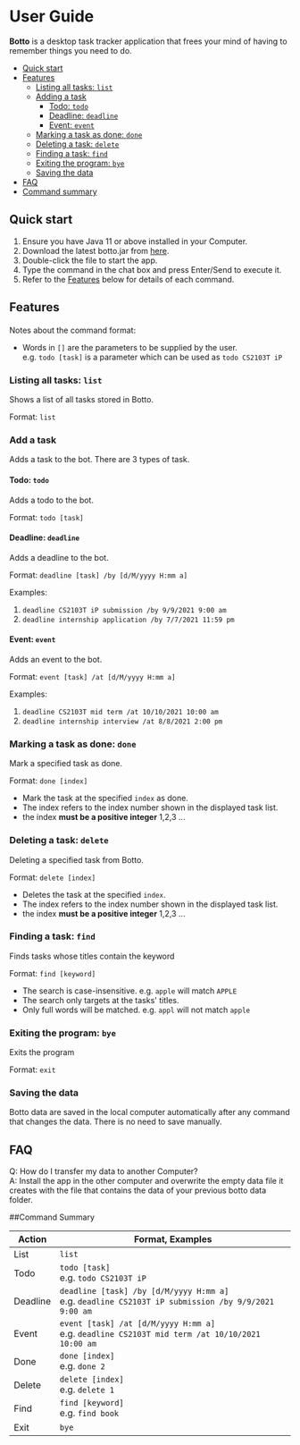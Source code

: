 # User Guide

**Botto** is a desktop task tracker application that frees your mind of having to remember things you need to do.

* [Quick start](#quick-start)
* [Features](#features)
  * [Listing all tasks: `list`](#listing-all-tasks-list)
  * [Adding a task](#add-a-task)
    * [Todo: `todo`](#todo-todo)
    * [Deadline: `deadline`](#deadline-deadline)
    * [Event: `event`](#event-event)
  * [Marking a task as done: `done`](#marking-a-task-as-done-done)
  * [Deleting a task: `delete`](#deleting-a-task-delete)
  * [Finding a task: `find`](#finding-a-task-find)
  * [Exiting the program: `bye`](#exiting-the-program-bye)
  * [Saving the data](#saving-the-data)
* [FAQ](#faq)
* [Command summary](#command-summary)
    
    
## Quick start
1. Ensure you have Java 11 or above installed in your Computer.
2. Download the latest botto.jar from [here](https://github.com/ngchisern/ip/releases/tag/v1.1).
3. Double-click the file to start the app.
4. Type the command in the chat box and press Enter/Send to execute it.
5. Refer to the [Features](#features) below for details of each command.


## Features 

####
Notes about the command format:

* Words in `[]` are the parameters to be supplied by the user. <br>
  e.g. `todo [task]` is a parameter which can be used as `todo CS2103T iP` 


### Listing all tasks: `list`

Shows a list of all tasks stored in Botto.

Format: `list`

### Add a task

Adds a task to the bot. There are 3 types of task.

#### Todo: `todo`

Adds a todo to the bot.

Format: `todo [task]`

#### Deadline: `deadline`

Adds a deadline to the bot.

Format: `deadline [task] /by [d/M/yyyy H:mm a]`

Examples:
1. `deadline CS2103T iP submission /by 9/9/2021 9:00 am`
2. `deadline internship application /by 7/7/2021 11:59 pm`

#### Event: `event`

Adds an event to the bot.

Format: `event [task] /at [d/M/yyyy H:mm a]`

Examples:
1. `deadline CS2103T mid term /at 10/10/2021 10:00 am`
2. `deadline internship interview /at 8/8/2021 2:00 pm`

### Marking a task as done: `done`

Mark a specified task as done.

Format: `done [index]`

* Mark the task at the specified `index` as done.
* The index refers to the index number shown in the displayed task list.
* the index **must be a positive integer** 1,2,3 ...

### Deleting a task: `delete`

Deleting a specified task from Botto.

Format: `delete [index]`

* Deletes the task at the specified `index`.
* The index refers to the index number shown in the displayed task list.
* the index **must be a positive integer** 1,2,3 ...

### Finding a task: `find`

Finds tasks whose titles contain the keyword

Format: `find [keyword]`

* The search is case-insensitive. e.g. `apple` will match `APPLE`
* The search only targets at the tasks' titles.
* Only full words will be matched. e.g. `appl` will not match `apple`

### Exiting the program: `bye`

Exits the program

Format: `exit`

### Saving the data

Botto data are saved in the local computer automatically after any command that changes the data. 
There is no need to save manually.

## FAQ

Q: How do I transfer my data to another Computer? <br>
A: Install the app in the other computer and overwrite the empty data file
it creates with the file that contains the data of your previous botto data folder.

##Command Summary

Action | Format, Examples
-------- | -------------------
List | `list`
Todo | `todo [task]` <br> e.g. `todo CS2103T iP`
Deadline | `deadline [task] /by [d/M/yyyy H:mm a]` <br> e.g. `deadline CS2103T iP submission /by 9/9/2021 9:00 am`
Event | `event [task] /at [d/M/yyyy H:mm a]` <br> e.g. `deadline CS2103T mid term /at 10/10/2021 10:00 am`
Done | `done [index]` <br> e.g. `done 2`
Delete | `delete [index]` <br> e.g. `delete 1`
Find | `find [keyword]` <br> e.g. `find book`
Exit | `bye`

